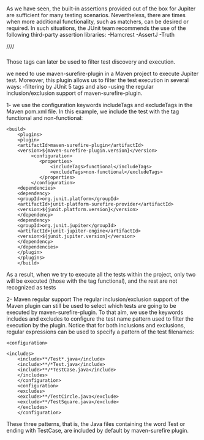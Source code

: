 ###
As we have seen, the built-in assertions provided out of the box for Jupiter are sufficient for many testing scenarios. 
Nevertheless, there are times when more additional functionality, such as matchers, 
can be desired or required. 
In such situations, the JUnit team recommends the use of the following third-party assertion libraries:
-Hamcrest
-AssertJ
-Truth

////

###
Those tags can later be used to filter test discovery and execution.

we need to use maven-surefire-plugin in a Maven project to execute Jupiter test. 
Moreover, this plugin allows us to filter the test execution in several ways: 
-filtering by JUnit 5 tags and also 
-using the regular inclusion/exclusion support of maven-surefire-plugin.

1-
we use the configuration keywords includeTags and excludeTags in the Maven pom.xml file. 
In this example, we include the test with the tag functional and non-functional:     

    <build>
        <plugins>
        <plugin>
        <artifactId>maven-surefire-plugin</artifactId>
        <version>${maven-surefire-plugin.version}</version>
             <configuration>
                <properties>
                    <includeTags>functional</includeTags>
                    <excludeTags>non-functional</excludeTags>
                </properties>
             </configuration>
        <dependencies>
        <dependency>
        <groupId>org.junit.platform</groupId>
        <artifactId>junit-platform-surefire-provider</artifactId>
        <version>${junit.platform.version}</version>
        </dependency>
        <dependency>
        <groupId>org.junit.jupiter</groupId>
        <artifactId>junit-jupiter-engine</artifactId>
        <version>${junit.jupiter.version}</version>
        </dependency>
        </dependencies>
        </plugin>
        </plugins>
        </build>

As a result, when we try to execute all the tests within the project, 
only two will be executed (those with the tag functional), and the rest are not recognized as tests

2-
Maven regular support The regular inclusion/exclusion support of the Maven plugin can still be used 
to select which tests are going to be executed by maven-surefire-plugin. 
To that aim, we use the keywords includes and excludes to configure the test name pattern used to filter the execution 
by the plugin. 
Notice that for both inclusions and exclusions, regular expressions can be used to specify a pattern of the test filenames: 

    <configuration>
        
    <includes>
        <include>**/Test*.java</include>
        <include>**/*Test.java</include>
        <include>**/*TestCase.java</include>
        </includes>
        </configuration>
        <configuration>
        <excludes>
        <exclude>**/TestCircle.java</exclude>
        <exclude>**/TestSquare.java</exclude>
        </excludes>
        </configuration> 

These three patterns, that is, the Java files containing the word Test or ending with TestCase, 
are included by default by maven-surefire plugin.



